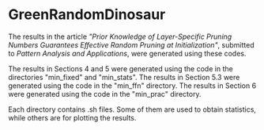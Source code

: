 # GreenRandomDinosaur

The results in the article *"Prior Knowledge of Layer-Specific Pruning Numbers Guarantees Effective Random Pruning at Initialization"*, submitted to *Pattern Analysis and Applications*, were generated using these codes. 

The results in Sections 4 and 5 were generated using the code in the directories "min_fixed" and "min_stats". 
The results in Section 5.3 were generated using the code in the "min_ffn" directory. 
The results in Section 6 were generated using the code in the "min_prac" directory. 

Each directory contains .sh files. 
Some of them are used to obtain statistics, while others are for plotting the results.
